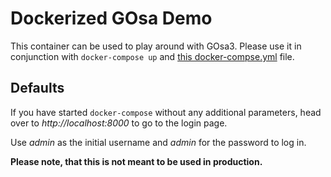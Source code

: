 # Dockerized GOsa Demo

This container can be used to play around with GOsa3. Please use
it in conjunction with `docker-compose up` and [this docker-compse.yml](https://raw.githubusercontent.com/gonicus/gosa-docker-demo/master/docker-compose.yml)
file.

## Defaults

If you have started `docker-compose` without any additional
parameters, head over to *http://localhost:8000* to go to
the login page.

Use *admin* as the initial username and *admin* for the
password to log in.

**Please note, that this is not meant to be used in production.**
